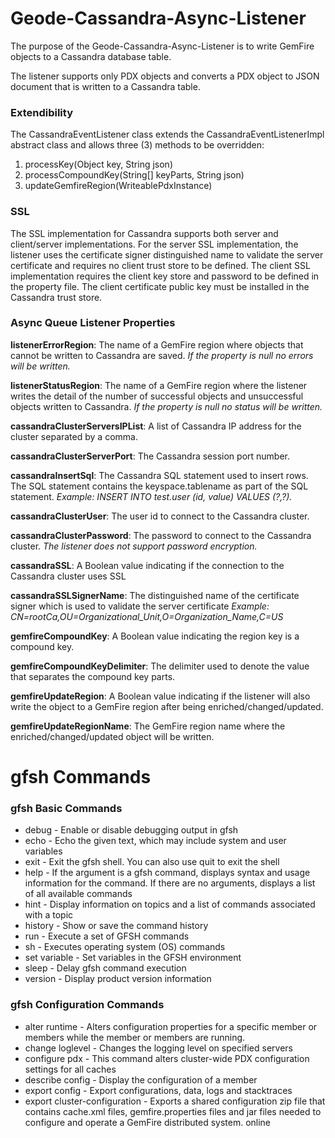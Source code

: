 # Geode-Cassandra-Async-Listener

The purpose of the Geode-Cassandra-Async-Listener is to write GemFire objects to a Cassandra database table. 

The listener supports only PDX objects and converts a PDX object to JSON document that is written to a Cassandra table. 

### Extendibility
The CassandraEventListener class extends the CassandraEventListenerImpl abstract class and allows three (3) methods to be overridden:
1.	processKey(Object key, String json) 
2.	processCompoundKey(String[] keyParts, String json)
3.	updateGemfireRegion(WriteablePdxInstance)

### SSL
The SSL implementation for Cassandra supports both server and client/server implementations. 
For the server SSL implementation, the listener uses the certificate signer distinguished name to validate the server certificate and requires no client trust store to be defined. 
The client SSL implementation requires the client key store and password to be defined in the property file. 
The client certificate public key must be installed in the Cassandra trust store.

### Async Queue Listener Properties

**listenerErrorRegion**: The name of a GemFire region where objects that cannot be written to Cassandra are saved. 
*If the property is null no errors will be written.*

**listenerStatusRegion**: The name of a GemFire region where the listener writes the detail of the number of successful objects and unsuccessful objects written to Cassandra. 
*If the property is null no status will be written.*

**cassandraClusterServersIPList**: A list of Cassandra IP address for the cluster separated by a comma.

**cassandraClusterServerPort**: The Cassandra session port number.

**cassandraInsertSql**: The Cassandra SQL statement used to insert rows. The SQL statement contains the keyspace.tablename as part of the SQL statement.
*Example: INSERT INTO test.user (id, value) VALUES (?,?).*

**cassandraClusterUser**: The user id to connect to the Cassandra cluster.

**cassandraClusterPassword**: The password to connect to the Cassandra cluster.
*The listener does not support password encryption.*

**cassandraSSL**: A Boolean value indicating if the connection to the Cassandra cluster uses SSL

**cassandraSSLSignerName**: The distinguished name of the certificate signer which is used to validate the server certificate
*Example: CN=rootCa,OU=Organizational_Unit,O=Organization_Name,C=US*

**gemfireCompoundKey**: A Boolean value indicating the region key is a compound key.

**gemfireCompoundKeyDelimiter**: The delimiter used to denote the value that separates the compound key parts. 

**gemfireUpdateRegion**: A Boolean value indicating if the listener will also write the object to a GemFire region after being enriched/changed/updated.

**gemfireUpdateRegionName**: The GemFire region name where the enriched/changed/updated object will be written.

# gfsh Commands

### gfsh Basic Commands
* debug - Enable or disable debugging output in gfsh
* echo - Echo the given text, which may include system and user variables
* exit - Exit the gfsh shell. You can also use quit to exit the shell
* help - If the argument is a gfsh command, displays syntax and usage information for the command. If there are no arguments, displays a list of all available commands
* hint - Display information on topics and a list of commands associated with a topic
* history - Show or save the command history
* run - Execute a set of GFSH commands
* sh - Executes operating system (OS) commands
* set variable - Set variables in the GFSH environment
* sleep - Delay gfsh command execution
* version - Display product version information

### gfsh Configuration Commands
* alter runtime - Alters configuration properties for a specific member or members while the member or members are running.
* change loglevel - Changes the logging level on specified servers
* configure pdx - This command alters cluster-wide PDX configuration settings for all caches
* describe config - Display the configuration of a member
* export config - Export configurations, data, logs and stacktraces
* export cluster-configuration - Exports a shared configuration zip file that contains cache.xml files,  gemfire.properties files and jar files needed to configure and operate a GemFire distributed system.
online
